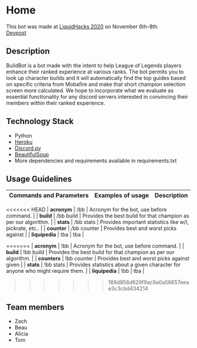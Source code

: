 # Home
This bot was made at [LiquidHacks 2020](https://liquidhacks.devpost.com/) on November 6th-8th.  
[Devpost](https://devpost.com/software/build-bot?ref_content=user-portfolio&ref_feature=in_progress)

## Description

BuildBot is a bot made with the intent to help League of Legends players enhance their ranked experience at various ranks. The bot permits you to look up character builds and it will automatically find the top guides based on specific criteria from Mobafire and make that short champion selection screen more calculated. We hope to incorporate what we evaluate as essential functionality for any discord servers interested in convincing their members within their ranked experience.

## Technology Stack
- Python
- [Heroku](https://devcenter.heroku.com/)
- [Discord.py](https://discordpy.readthedocs.io/en/latest/index.html)
- [BeautifulSoup](https://www.crummy.com/software/BeautifulSoup/bs4/doc/#)
- More dependencies and requirements available in requirements.txt

## Usage Guidelines

| Commands and Parameters | Examples of usage | Description |
| :--- | :--- | --- |
<<<<<<< HEAD
| **acronym** | /bb | Acronym for the bot, use before command. |
| **build** | /bb build <championName> | Provides the best build for that champion as per our algorithm. |
| **stats** | /bb stats <championName> | Provides important statistics like w/l, pickrate, etc.. |
| **counter** | /bb counter <championName> | Provides best and worst picks against <championName> |
| **liquipedia** | tba | tba |


=======
| **acronym** | !bb | Acronym for the bot, use before command. |
| **build** | !bb build <championName> | Provides the best build for that champion as per our algorithm. |
| **counters** | !bb counter <championName> | Provides best and worst picks against given <championName> |
| **stats** | !bb stats <championName> | Provides statistics about a given character for anyone who might require them. |
| **liquipedia** | !bb | tba |
>>>>>>> 189d856d629f9ac9a0a56657eeae3c3cbd434214

## Team members

- Zach
- Beau
- Alicia
- Tom 
